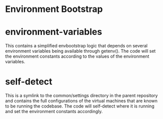 Environment Bootstrap
=====================

# environment-variables

This contains a simplified envbootstrap logic that depends on several environment variables being available through getenv(). The code will set the environment constants according to the values of the environment variables.

# self-detect

This is a symlink to the common/settings directory in the parent repository and contains the full configurations of the virtual machines that are known to be running the codebase. The code will self-detect where it is running and set the environment constants accordingly.